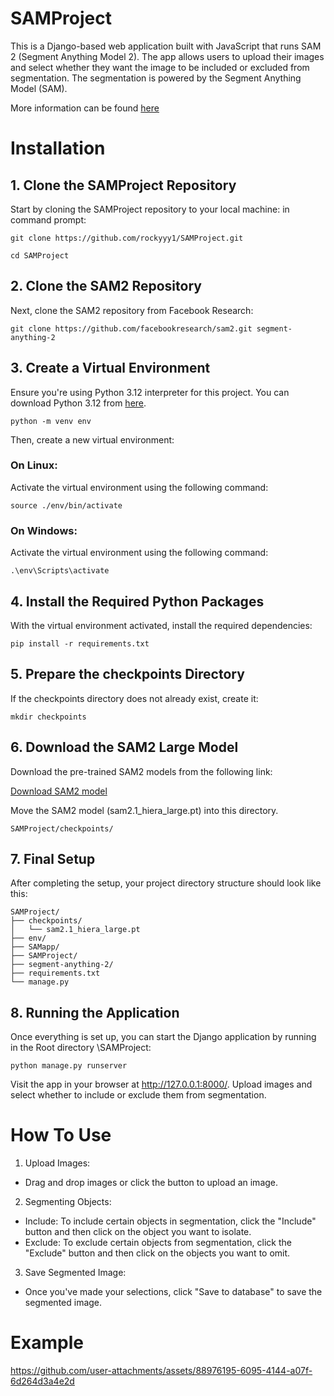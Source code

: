 # SAMProject

This is a Django-based web application built with JavaScript that runs SAM 2 (Segment Anything Model 2). The app allows users to upload their images and select whether they want the image to be included or excluded from segmentation. The segmentation is powered by the Segment Anything Model (SAM).

More information can be found [here](https://github.com/facebookresearch/sam2)

# Installation

## 1. Clone the SAMProject Repository
Start by cloning the SAMProject repository to your local machine:
in command prompt:

```git clone https://github.com/rockyyy1/SAMProject.git```

```cd SAMProject```

## 2. Clone the SAM2 Repository
Next, clone the SAM2 repository from Facebook Research:

```git clone https://github.com/facebookresearch/sam2.git segment-anything-2```

## 3. Create a Virtual Environment
Ensure you're using Python 3.12 interpreter for this project. You can download Python 3.12 from [here](https://www.python.org/downloads/release/python-3126/).

```python -m venv env```

Then, create a new virtual environment:

### On Linux:

Activate the virtual environment using the following command:

```source ./env/bin/activate```

### On Windows:
Activate the virtual environment using the following command:

```.\env\Scripts\activate```

## 4. Install the Required Python Packages
With the virtual environment activated, install the required dependencies:

```pip install -r requirements.txt```

## 5. Prepare the checkpoints Directory
If the checkpoints directory does not already exist, create it:

```mkdir checkpoints```

## 6. Download the SAM2 Large Model

Download the pre-trained SAM2 models from the following link:

[Download SAM2 model](https://dl.fbaipublicfiles.com/segment_anything_2/092824/sam2.1_hiera_large.pt)

Move the SAM2 model (sam2.1_hiera_large.pt) into this directory.

```SAMProject/checkpoints/```


## 7. Final Setup
After completing the setup, your project directory structure should look like this:

```
SAMProject/
├── checkpoints/
│   └── sam2.1_hiera_large.pt
├── env/
├── SAMapp/
├── SAMProject/
├── segment-anything-2/
├── requirements.txt
└── manage.py
```

## 8. Running the Application
Once everything is set up, you can start the Django application by running in the Root directory \SAMProject\:

```python manage.py runserver```

Visit the app in your browser at http://127.0.0.1:8000/. Upload images and select whether to include or exclude them from segmentation.


# How To Use

1. Upload Images:
- Drag and drop images or click the button to upload an image.

2. Segmenting Objects:

- Include: To include certain objects in segmentation, click the "Include" button and then click on the object you want to isolate.
- Exclude: To exclude certain objects from segmentation, click the "Exclude" button and then click on the objects you want to omit.

3. Save Segmented Image:

- Once you've made your selections, click "Save to database" to save the segmented image.

# Example

https://github.com/user-attachments/assets/88976195-6095-4144-a07f-6d264d3a4e2d


